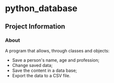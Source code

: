 # python_database

## Project Information

### About
A program that allows, through classes and objects:
- Save a person's name, age and profession;
- Change saved data;
- Save the content in a data base;
- Export the data to a CSV file.

